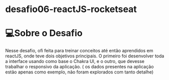 # desafio06-reactJS-rocketseat

# 💻Sobre o Desafio

Nesse desafio, ofi feita para treinar conceitos até então aprendidos em reactJS, onde teve dois objetivos principais. O primeiro foi desenvolver toda a interface usando como base o Chakra UI, e o outro, que devesse trabalhar o responsivo da aplicação. ( os dados presentes na aplicação estão apenas como exemplo, não foram explorados com tanto detalhe)

